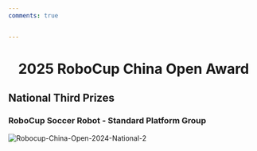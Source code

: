 ```yaml
---
comments: true


---
```


# <center>2025 RoboCup China Open Award </center>  

## National Third Prizes

### RoboCup Soccer Robot - Standard Platform Group

![Robocup-China-Open-2024-National-2](https://cdn.jsdelivr.net/gh/SDNURoboticsAILab/ImageBed@master/img/awards/Robocup-China-Open-2024-National-2.jpg)